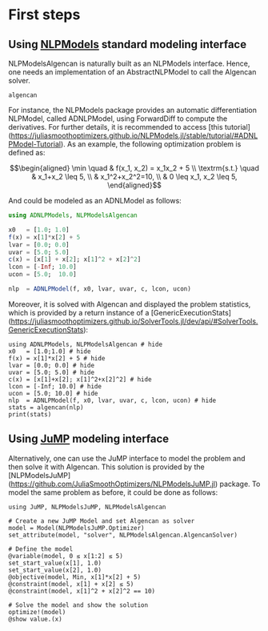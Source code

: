 # First steps

## Using [NLPModels](https://github.com/JuliaSmoothOptimizers/NLPModels.jl) standard modeling interface

NLPModelsAlgencan is naturally built as an NLPModels interface. Hence, one needs
an implementation of an AbstractNLPModel to call the Algencan solver.

```@docs
algencan
```

For instance, the NLPModels package provides an automatic differentiation NLPModel,
called ADNLPModel, using ForwardDiff to compute the derivatives. For further details,
it is recommended to access [this tutorial]
(https://juliasmoothoptimizers.github.io/NLPModels.jl/stable/tutorial/#ADNLPModel-Tutorial).
As an example, the following optimization problem is defined as:

```math
\begin{aligned}
\min \quad & f(x_1, x_2) = x_1x_2 + 5 \\
\textrm{s.t.} \quad & x_1+x_2 \leq 5, \\
& x_1^2+x_2^2=10, \\
& 0 \leq x_1, x_2 \leq 5,
\end{aligned}
```

And could be modeled as an ADNLModel as follows:

```julia
using ADNLPModels, NLPModelsAlgencan

x0   = [1.0; 1.0]
f(x) = x[1]*x[2] + 5
lvar = [0.0; 0.0]
uvar = [5.0; 5.0]
c(x) = [x[1] + x[2]; x[1]^2 + x[2]^2]
lcon = [-Inf; 10.0]
ucon = [5.0;  10.0]

nlp  = ADNLPModel(f, x0, lvar, uvar, c, lcon, ucon)
```

Moreover, it is solved with Algencan and displayed the problem statistics, which is
provided by a return instance of a [GenericExecutionStats]
(https://juliasmoothoptimizers.github.io/SolverTools.jl/dev/api/#SolverTools.GenericExecutionStats):

```@example
using ADNLPModels, NLPModelsAlgencan # hide
x0   = [1.0;1.0] # hide
f(x) = x[1]*x[2] + 5 # hide
lvar = [0.0; 0.0] # hide
uvar = [5.0; 5.0] # hide
c(x) = [x[1]+x[2]; x[1]^2+x[2]^2] # hide
lcon = [-Inf; 10.0] # hide
ucon = [5.0; 10.0] # hide
nlp  = ADNLPModel(f, x0, lvar, uvar, c, lcon, ucon) # hide
stats = algencan(nlp)
print(stats)
```

## Using [JuMP](https://jump.dev/JuMP.jl/stable/) modeling interface

Alternatively, one can use the JuMP interface to model the problem and then
solve it with Algencan. This solution is provided by the [NLPModelsJuMP]
(https://github.com/JuliaSmoothOptimizers/NLPModelsJuMP.jl) package. To
model the same problem as before, it could be done as follows:

```@example
using JuMP, NLPModelsJuMP, NLPModelsAlgencan

# Create a new JuMP Model and set Algencan as solver
model = Model(NLPModelsJuMP.Optimizer)
set_attribute(model, "solver", NLPModelsAlgencan.AlgencanSolver)

# Define the model
@variable(model, 0 ≤ x[1:2] ≤ 5)
set_start_value(x[1], 1.0)
set_start_value(x[2], 1.0)
@objective(model, Min, x[1]*x[2] + 5)
@constraint(model, x[1] + x[2] ≤ 5)
@constraint(model, x[1]^2 + x[2]^2 == 10)

# Solve the model and show the solution
optimize!(model)
@show value.(x)
```
